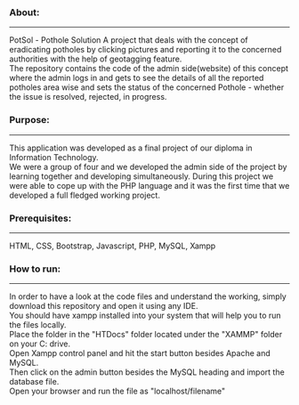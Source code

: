 <h3 align="left">About:</h2>

---
PotSol - Pothole Solution
A project that deals with the concept of eradicating potholes by clicking pictures and reporting it to the concerned authorities with the help of geotagging feature. <br>
The repository contains the code of the admin side(website) of this concept where the admin logs in and gets to see the details of all the reported potholes area wise and sets the status of the concerned Pothole - whether the issue is resolved, rejected, in progress.

<h3 align="left">Purpose:</h2>

---
This application was developed as a final project of our diploma in Information Technology. <br>
We were a group of four and we developed the admin side of the project by learning together and developing simultaneously.
During this project we were able to cope up with the PHP language and it was the first time that we developed a full fledged working project.


<h3 align="left">Prerequisites:</h2>

---
HTML, CSS, Bootstrap, Javascript, PHP, MySQL, Xampp

<h3 align="left">How to run:</h2>

---
In order to have a look at the code files and understand the working, simply download this repository and open it using any IDE.<br>
You should have xampp installed into your system that will help you to run the files locally.<br>
Place the folder in the "HTDocs" folder located under the "XAMMP" folder on your C: drive. <br>
Open Xampp control panel and hit the start button besides Apache and MySQL.<br>
Then click on the admin button besides the MySQL heading and import the database file.<br>
Open your browser and run the file as "localhost/filename"
